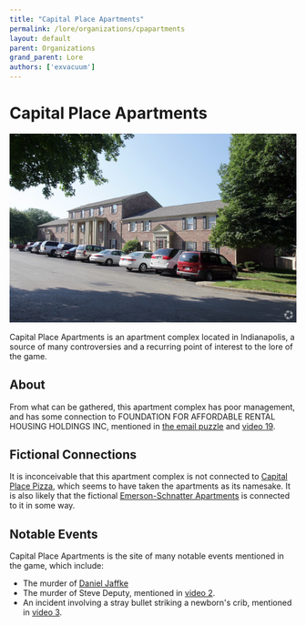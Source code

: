 ```yaml
---
title: "Capital Place Apartments"
permalink: /lore/organizations/cpapartments
layout: default
parent: Organizations
grand_parent: Lore
authors: ['exvacuum']
---
```


# Capital Place Apartments

![header]

[header]:../../assets/img/cpapartmentsheader.jpg

Capital Place Apartments is an apartment complex located in Indianapolis, a source of many controversies
and a recurring point of interest to the lore of the game. 

## About

From what can be gathered, this apartment complex has poor management, and has some connection to FOUNDATION FOR AFFORDABLE RENTAL HOUSING HOLDINGS INC, mentioned
in [the email puzzle](../../reddit/emails) and [video 19](../../youtube/video-nineteen).

## Fictional Connections

 It is inconceivable that this apartment complex is not connected to [Capital Place Pizza](cppizza), which seems to have taken the apartments as its namesake.
 It is also likely that the fictional [Emerson-Schnatter Apartments](esapartments) is connected to it in some way.

## Notable Events

Capital Place Apartments is the site of many notable events mentioned in the game, which include:

- The murder of [Daniel Jaffke](../characters/daniel)
- The murder of Steve Deputy, mentioned in [video 2](../../youtube/video-two).
- An incident involving a stray bullet striking a newborn's crib, mentioned in [video 3](../../youtube/video-three).